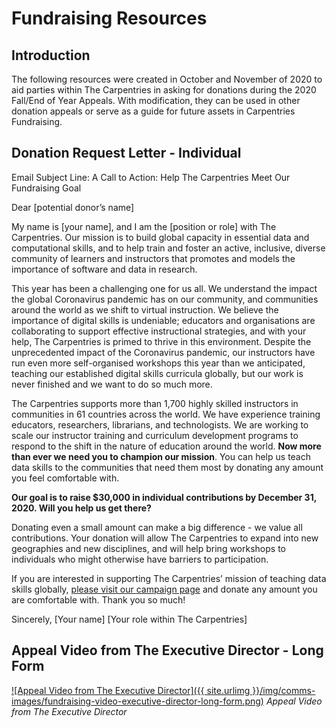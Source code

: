 # Fundraising Resources

## Introduction
The following resources were created in October and November of 2020 to aid parties within The Carpentries in asking for donations during the 2020 Fall/End of Year Appeals. With modification, they can be used in other donation appeals or serve as a guide for future assets in Carpentries Fundraising.

## Donation Request Letter - Individual
Email Subject Line: A Call to Action: Help The Carpentries Meet Our Fundraising Goal

Dear [potential donor’s name]

My name is [your name], and I am the [position or role] with The Carpentries. Our mission is to build global capacity in essential data and computational skills, and to help train and foster an active, inclusive, diverse community of learners and instructors that promotes and models the importance of software and data in research.

This year has been a challenging one for us all. We understand the impact the global Coronavirus pandemic has on our community, and communities around the world as we shift to virtual instruction. We believe the importance of digital skills is undeniable; educators and organisations are collaborating to support effective instructional strategies, and with your help, The Carpentries is primed to thrive in this environment. Despite the unprecedented impact of the Coronavirus pandemic, our instructors have run even more self-organised workshops this year than we anticipated, teaching our established digital skills curricula globally, but our work is never finished and we want to do so much more.

The Carpentries supports more than 1,700 highly skilled instructors in communities in 61 countries across the world. We have experience training educators, researchers, librarians, and technologists. We are working to scale our instructor training and curriculum development programs to respond to the shift in the nature of education around the world. __Now more than ever we need you to champion our mission__. You can help us teach data skills to the communities that need them most by donating any amount you feel comfortable with.

__Our goal is to raise $30,000 in individual contributions by December 31, 2020. Will you help us get there?__

Donating even a small amount can make a big difference - we value all contributions. Your donation will allow The Carpentries to expand into new geographies and new disciplines, and will help bring workshops to individuals who might otherwise have barriers to participation.

If you are interested in supporting The Carpentries’ mission of teaching data skills globally, [please visit our campaign page](https://carpentries.wedid.it/campaigns/8261) and donate any amount you are comfortable with.
Thank you so much!

Sincerely,
[Your name]
[Your role within The Carpentries]

## Appeal Video from The Executive Director - Long Form
[![Appeal Video from The Executive Director]({{ site.urlimg }}/img/comms-images/fundraising-video-executive-director-long-form.png)](https://youtu.be/EEdBj3vybW4)
 _Appeal Video from The Executive Director_
